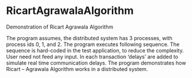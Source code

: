 # RicartAgrawalaAlgorithm
Demonstration of Ricart Agrawala Algorithm

The program assumes, the distributed system has 3 processes, with process ids 0, 1, and 2.
The program executes following sequence. The sequence is hard-coded in the test application, to reduce the complexity. User need not feed any input. In each transaction ‘delays’ are added to simulate real time communication delays. The program demonstrates how Ricart – Agrawala Algorithm works in a distributed system.


